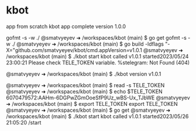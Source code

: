 # kbot
app from scratch
kbot app complete version 1.0.0

gofmt -s -w ./
@smatvyeyev ➜ /workspaces/kbot (main) $ go get
gofmt -s -w ./
@smatvyeyev ➜ /workspaces/kbot (main) $ go build -ldflags "-X="github.com/smatvyeyev/kbot/cmd.appVersion=v1.0.1
@smatvyeyev ➜ /workspaces/kbot (main) $ ./kbot start
kbot called v1.0.1 started2023/05/24 23:00:21 Please check TELE_TOKEN variable. %stelegram: Not Found (404)

@smatvyeyev ➜ /workspaces/kbot (main) $ ./kbot version
v1.0.1

@smatvyeyev ➜ /workspaces/kbot (main) $ read -s TELE_TOKEN
@smatvyeyev ➜ /workspaces/kbot (main) $ echo $TELE_TOKEN
6070479572:AAHm-6DGPwZGmOoeSfP9Uz_wBS-Ux_TJbWE
@smatvyeyev ➜ /workspaces/kbot (main) $ export TELE_TOKEN
export TELE_TOKEN
@smatvyeyev ➜ /workspaces/kbot (main) $ go get
@smatvyeyev ➜ /workspaces/kbot (main) $ ./kbot start
kbot called v1.0.1 started2023/05/26 21:05:20 /start